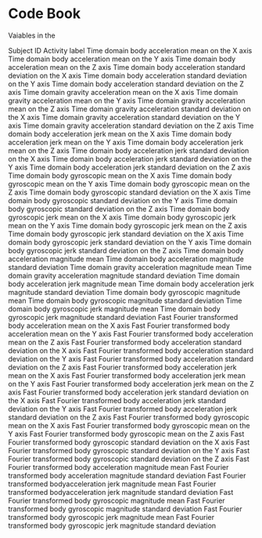Code Book
==============================

Vaiables in the 

Subject ID
Activity label
Time domain body acceleration mean on the X axis
Time domain body acceleration mean on the Y axis
Time domain body acceleration mean on the Z axis
Time domain body acceleration standard deviation on the X axis
Time domain body acceleration standard deviation on the Y axis
Time domain body acceleration standard deviation on the Z axis
Time domain gravity acceleration mean on the X axis
Time domain gravity acceleration mean on the Y axis
Time domain gravity acceleration mean on the Z axis
Time domain gravity acceleration standard deviation on the X axis
Time domain gravity acceleration standard deviation on the Y axis
Time domain gravity acceleration standard deviation on the Z axis
Time domain body acceleration jerk mean on the X axis
Time domain body acceleration jerk mean on the Y axis
Time domain body acceleration jerk mean on the Z axis
Time domain body acceleration jerk standard deviation on the X axis
Time domain body acceleration jerk standard deviation on the Y axis
Time domain body acceleration jerk standard deviation on the Z axis
Time domain body gyroscopic mean on the X axis
Time domain body gyroscopic mean on the Y axis
Time domain body gyroscopic mean on the Z axis
Time domain body gyroscopic standard deviation on the X axis
Time domain body gyroscopic standard deviation on the Y axis
Time domain body gyroscopic standard deviation on the Z axis
Time domain body gyroscopic jerk mean on the X axis
Time domain body gyroscopic jerk mean on the Y axis
Time domain body gyroscopic jerk mean on the Z axis
Time domain body gyroscopic jerk standard deviation on the X axis
Time domain body gyroscopic jerk standard deviation on the Y axis
Time domain body gyroscopic jerk standard deviation on the Z axis
Time domain body acceleration magnitude mean
Time domain body acceleration magnitude standard deviation
Time domain gravity acceleration magnitude mean
Time domain gravity acceleration magnitude standard deviation
Time domain body acceleration jerk magnitude mean
Time domain body acceleration jerk magnitude standard deviation
Time domain body gyroscopic magnitude mean
Time domain body gyroscopic magnitude standard deviation
Time domain body gyroscopic jerk magnitude mean
Time domain body gyroscopic jerk magnitude standard deviation
Fast Fourier transformed body acceleration mean on the X axis
Fast Fourier transformed body acceleration mean on the Y axis
Fast Fourier transformed body acceleration mean on the Z axis
Fast Fourier transformed body acceleration standard deviation on the X axis
Fast Fourier transformed body acceleration standard deviation on the Y axis
Fast Fourier transformed body acceleration standard deviation on the Z axis
Fast Fourier transformed body acceleration jerk mean on the X axis
Fast Fourier transformed body acceleration jerk mean on the Y axis
Fast Fourier transformed body acceleration jerk mean on the Z axis
Fast Fourier transformed body acceleration jerk standard deviation on the X axis
Fast Fourier transformed body acceleration jerk standard deviation on the Y axis
Fast Fourier transformed body acceleration jerk standard deviation on the Z axis
Fast Fourier transformed body gyroscopic mean on the X axis
Fast Fourier transformed body gyroscopic mean on the Y axis
Fast Fourier transformed body gyroscopic mean on the Z axis
Fast Fourier transformed body gyroscopic standard deviation on the X axis
Fast Fourier transformed body gyroscopic standard deviation on the Y axis
Fast Fourier transformed body gyroscopic standard deviation on the Z axis
Fast Fourier transformed body acceleration magnitude mean
Fast Fourier transformed body acceleration magnitude standard deviation
Fast Fourier transformed bodyacceleration jerk magnitude mean
Fast Fourier transformed bodyacceleration jerk magnitude standard deviation
Fast Fourier transformed body gyroscopic magnitude mean
Fast Fourier transformed body gyroscopic magnitude standard deviation
Fast Fourier transformed body gyroscopic jerk magnitude mean
Fast Fourier transformed body gyroscopic jerk magnitude standard deviation
